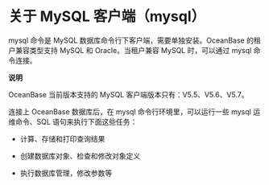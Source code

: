 关于 MySQL 客户端（mysql） 
========================================



mysql 命令是 MySQL 数据库命令行下客户端，需要单独安装。OceanBase 的租户兼容类型支持 MySQL 和 Oracle。当租户兼容 MySQL 时，可以通过 mysql 命令连接。

**说明**



OceanBase 当前版本支持的 MySQL 客户端版本只有：V5.5、V5.6、V5.7。

连接上 OceanBase 数据库后，在 mysql 命令行环境里，可以运行一些 mysql 运维命令、SQL 语句来执行下面这些任务：

* 计算、存储和打印查询结果

* 创建数据库对象、检查和修改对象定义

* 执行数据库管理，修改参数等 



